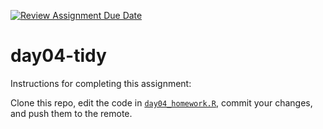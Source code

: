 [![Review Assignment Due Date](https://classroom.github.com/assets/deadline-readme-button-22041afd0340ce965d47ae6ef1cefeee28c7c493a6346c4f15d667ab976d596c.svg)](https://classroom.github.com/a/Mby31i6g)
# day04-tidy

Instructions for completing this assignment:

Clone this repo, edit the code in [`day04_homework.R`](day04_homework.R), commit your changes, and push them to the remote.
